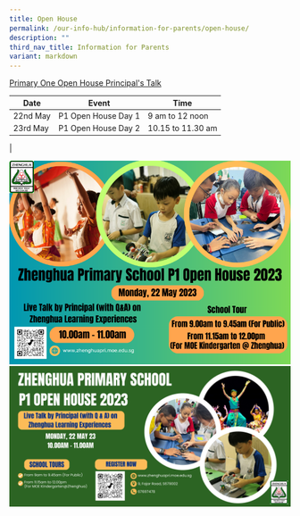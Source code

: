 ```yaml
---
title: Open House
permalink: /our-info-hub/information-for-parents/open-house/
description: ""
third_nav_title: Information for Parents
variant: markdown
---
```

[Primary One Open House Principal's Talk](/files/Our%20Info%20Hub/2023%20open%20house%20principal's%20talk.pdf)

| Date | Event | Time |
| -------- | -------- | -------- |
| 22nd May    | P1 Open House Day 1     | 9 am to 12 noon     |
|23rd May      | P1 Open House Day 2    | 10.15 to 11.30 am    |
|

![](/images/Our%20info%20hub/zhenghua%20primary%20school%20-%20p1%20open%20house%202023%20(motd%20poster)%20.png)
![](/images/Our%20info%20hub/zhenghua%20primary%20school-p1%20open%20house%202023%20(physical%20banner).jpg)